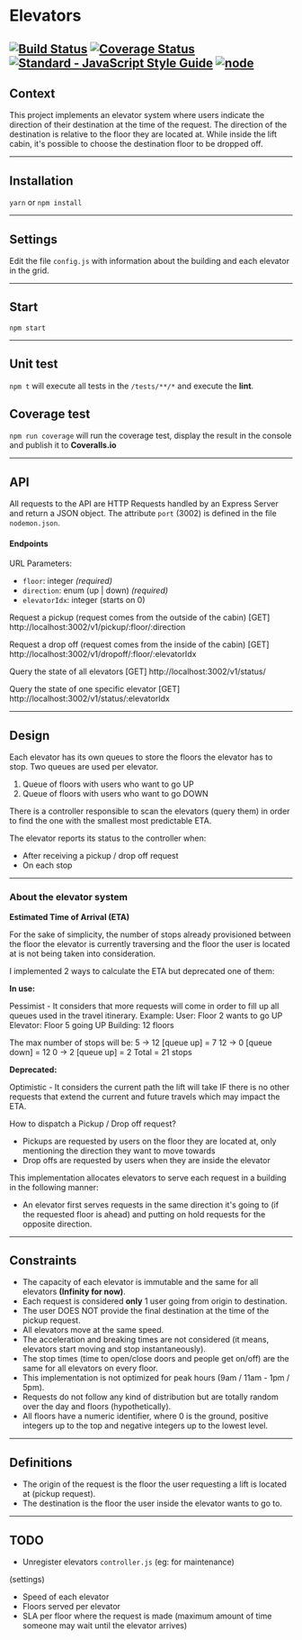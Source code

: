 # Elevators

[![Build Status](https://travis-ci.org/hlibco/elevators.svg?branch=master)](https://travis-ci.org/hlibco/elevators) [![Coverage Status](https://coveralls.io/repos/github/hlibco/elevators/badge.svg)](https://coveralls.io/github/hlibco/elevators) [![Standard - JavaScript Style Guide](https://img.shields.io/badge/code%20style-standard-brightgreen.svg)](http://standardjs.com/) [![node](https://img.shields.io/node/v/elevators.svg)]()
---

## Context

This project implements an elevator system where users indicate the direction of their destination at the time of the request. The direction of the destination is relative to the floor they are located at. While inside the lift cabin, it's possible to choose the destination floor to be dropped off.

---

## Installation

`yarn` or `npm install`

---

## Settings

Edit the file `config.js` with information about the building and each elevator in the grid.

---

## Start

`npm start`

---

## Unit test

`npm t` will execute all tests in the `/tests/**/*` and execute the **lint**.

## Coverage test

`npm run coverage` will run the coverage test, display the result in the console and publish it to **Coveralls.io**


---

## API

All requests to the API are HTTP Requests handled by an Express Server and return a JSON object. The attribute `port` (3002) is defined in the file `nodemon.json`.


#### Endpoints

URL Parameters:
- `floor`: integer *(required)*
- `direction`: enum (up | down) *(required)*
- `elevatorIdx`: integer (starts on 0)

Request a pickup (request comes from the outside of the cabin)
[GET] http://localhost:3002/v1/pickup/:floor/:direction

Request a drop off (request comes from the inside of the cabin)
[GET] http://localhost:3002/v1/dropoff/:floor/:elevatorIdx

Query the state of all elevators
[GET] http://localhost:3002/v1/status/

Query the state of one specific elevator
[GET] http://localhost:3002/v1/status/:elevatorIdx

---

## Design

Each elevator has its own queues to store the floors the elevator has to stop. Two queues are used per elevator.
1. Queue of floors with users who want to go UP
2. Queue of floors with users who want to go DOWN

There is a controller responsible to scan the elevators (query them) in order to find the one with the smallest most predictable ETA.

The elevator reports its status to the controller when:
- After receiving a pickup / drop off request
- On each stop

---

### About the elevator system

**Estimated Time of Arrival (ETA)**

For the sake of simplicity, the number of stops already provisioned between the floor the elevator is currently traversing and the floor the user is located at is not being taken into consideration.

I implemented 2 ways to calculate the ETA but deprecated one of them:

**In use:**

Pessimist - It considers that more requests will come in order to fill up all queues used in the travel itinerary.
Example:
User: Floor 2 wants to go UP
Elevator: Floor 5 going UP
Building: 12 floors

The max number of stops will be:
5 -> 12 [queue up] = 7
12 -> 0 [queue down] = 12
0 -> 2 [queue up] = 2
Total = 21 stops


**Deprecated:**

Optimistic - It considers the current path the lift will take IF there is no other requests that extend the current and future travels which may impact the ETA.


How to dispatch a Pickup / Drop off request?
- Pickups are requested by users on the floor they are located at, only mentioning the direction they want to move towards
- Drop offs are requested by users when they are inside the elevator

This implementation allocates elevators to serve each request in a building in the following manner:
- An elevator first serves requests in the same direction it's going to (if the requested floor is ahead) and putting on hold requests for the opposite direction.

---

## Constraints

- The capacity of each elevator is immutable and the same for all elevators **(Infinity for now)**.
- Each request is considered **only** 1 user going from origin to destination.
- The user DOES NOT provide the final destination at the time of the pickup request.
- All elevators move at the same speed.
- The acceleration and breaking times are not considered (it means, elevators start moving and stop instantaneously).
- The stop times (time to open/close doors and people get on/off) are the same for all elevators on every floor.
- This implementation is not optimized for peak hours (9am / 11am - 1pm / 5pm).
- Requests do not follow any kind of distribution but are totally random over the day and floors (hypothetically).
- All floors have a numeric identifier, where 0 is the ground, positive integers up to the top and negative integers up to the lowest level.

---

## Definitions

- The origin of the request is the floor the user requesting a lift is located at (pickup request).
- The destination is the floor the user inside the elevator wants to go to.

---

## TODO

- Unregister elevators `controller.js` (eg: for maintenance)

(settings)
- Speed of each elevator
- Floors served per elevator
- SLA per floor where the request is made (maximum amount of time someone may wait until the elevator arrives)
